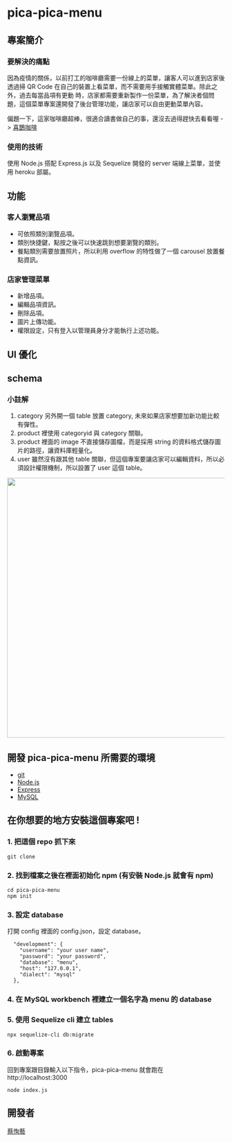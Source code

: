 # pica-pica-menu
## 專案簡介

### 要解決的痛點
因為疫情的關係，以前打工的咖啡廳需要一份線上的菜單，讓客人可以進到店家後透過掃 QR Code 在自己的裝置上看菜單，而不需要用手接觸實體菜單。除此之外，過去每當品項有更動
時，店家都需要重新製作一份菜單，為了解決者個問題，這個菜單專案還開發了後台管理功能，讓店家可以自由更動菜單內容。

偏題一下，這家咖啡廳超棒，很適合讀書做自己的事，還沒去過得趕快去看看喔 -> [喜鵲咖啡](https://www.instagram.com/picachilcafe/0)
### 使用的技術
使用 Node.js 搭配 Express.js 以及 Sequelize 開發的 server 端線上菜單，並使用 heroku 部屬。

## 功能

### 客人瀏覽品項
* 可依照類別瀏覽品項。
* 類別快捷鍵，點按之後可以快速跳到想要瀏覽的類別。
* 餐點類別需要放置照片，所以利用 overflow 的特性做了一個 carousel 放置餐點資訊。
### 店家管理菜單
* 新增品項。
* 編輯品項資訊。
* 刪除品項。
* 圖片上傳功能。
* 權限設定，只有登入以管理員身分才能執行上述功能。

## UI 優化

## schema

### 小註解
1. category 另外開一個 table 放置 category, 未來如果店家想要加新功能比較有彈性。
2. product 裡使用 categoryid 與 category 關聯。
3. product 裡面的 image 不直接儲存圖檔，而是採用 string 的資料格式儲存圖片的路徑，讓資料庫輕量化。
4. user 雖然沒有跟其他 table 關聯，但這個專案要讓店家可以編輯資料，所以必須設計權限機制，所以設置了 user 這個 table。

<img src="https://user-images.githubusercontent.com/81896228/136881972-9e7238d3-6936-4514-b97a-5accdc3449e1.png" width="600" height="auto">

## 開發 pica-pica-menu 所需要的環境
* [git](https://git-scm.com/)
* [Node.js](https://nodejs.dev/)
* [Express](https://expressjs.com/zh-tw/)
* [MySQL](https://www.mysql.com/)

## 在你想要的地方安裝這個專案吧 !

###  1. 把這個 repo 抓下來
```
git clone 
```
### 2. 找到檔案之後在裡面初始化 npm (有安裝 Node.js 就會有 npm)
```
cd pica-pica-menu
npm init
```
### 3. 設定 database 
打開 config 裡面的 config.json，設定 database。
```
  "development": {
    "username": "your user name",
    "password": "your password",
    "database": "menu",
    "host": "127.0.0.1",
    "dialect": "mysql"
  },
```
### 4. 在 MySQL workbench 裡建立一個名字為 menu 的 database
### 5. 使用 Sequelize cli 建立 tables
```
npx sequelize-cli db:migrate
```
### 6. 啟動專案
回到專案跟目錄輸入以下指令，pica-pica-menu 就會跑在 http://localhost:3000 
```
node index.js
```

## 開發者
[蔡恂藝](https://github.com/powerfultraveling)






